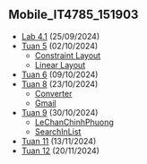 ## Mobile_IT4785_151903
- <a href = "https://github.com/DannyP4/Mobile_IT4785_151903/tree/main/Lab%204.1/app/src/main"><u>Lab 4.1</u></a> (25/09/2024)
- <a href = "https://github.com/DannyP4/Mobile_IT4785_151903/tree/main/Tuan%205"><u>Tuan 5</u></a> (02/10/2024)
  - <a href = "https://github.com/DannyP4/Mobile_IT4785_151903/tree/main/Tuan%205/ConstraintLayout/app/src"><u>Constraint Layout</u></a>
  - <a href = "https://github.com/DannyP4/Mobile_IT4785_151903/tree/main/Tuan%205/LinearLayout/app/src/main"><u>Linear Layout</u></a>
- <a href = "https://github.com/DannyP4/Mobile_IT4785_151903/tree/main/Tuan%206/app/src/main"><u>Tuan 6</u></a> (09/10/2024)
- <a href = "https://github.com/DannyP4/Mobile_IT4785_151903/tree/main/Tuan%208"><u>Tuan 8</u></a> (23/10/2024)
  - <a href = "https://github.com/DannyP4/Mobile_IT4785_151903/tree/main/Tuan%208/Converter"><u>Converter</u></a>
  - <a href = "https://github.com/DannyP4/Mobile_IT4785_151903/tree/main/Tuan%208/GmailClone"><u>Gmail</u></a>
- <a href = "https://github.com/DannyP4/Mobile_IT4785_151903/tree/main/Tuan%209"><u>Tuan 9</u></a> (30/10/2024)
  - <a href = "https://github.com/DannyP4/Mobile_IT4785_151903/tree/main/Tuan%209/LeChanChinhPhuong"><u>LeChanChinhPhuong</u></a>
  - <a href = "https://github.com/DannyP4/Mobile_IT4785_151903/tree/main/Tuan%209/SearchInList-main"><u>SearchInList</u></a>
- <a href = "https://github.com/DannyP4/Mobile_IT4785_151903/tree/main/Tuan%2011"><u>Tuan 11</u></a> (13/11/2024)
- <a href = "https://github.com/DannyP4/Mobile_IT4785_151903/tree/main/Tuan%2012"><u>Tuan 12</u></a> (20/11/2024)

